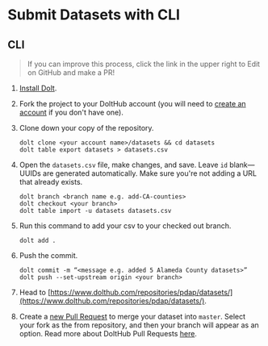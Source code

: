 # Submit Datasets with CLI

## CLI

> If you can improve this process, click the link in the upper right to Edit on GitHub and make a PR!

1. [Install Dolt](https://docs.dolthub.com/getting-started/installation).
2. Fork the project to your DoltHub account (you will need to [create an account](https://www.dolthub.com/signin) if you don't have one).
3.  Clone down your copy of the repository.

    ```
    dolt clone <your account name>/datasets && cd datasets
    dolt table export datasets > datasets.csv
    ```
4.  Open the `datasets.csv` file, make changes, and save. Leave `id` blank—UUIDs are generated automatically. Make sure you're not adding a URL that already exists.

    ```
    dolt branch <branch name e.g. add-CA-counties>
    dolt checkout <your branch>
    dolt table import -u datasets datasets.csv
    ```
5.  Run this command to add your csv to your checked out branch.

    ```
    dolt add .
    ```
6.  Push the commit.

    ```
    dolt commit -m “<message e.g. added 5 Alameda County datasets>”
    dolt push --set-upstream origin <your branch>
    ```
7. Head to [https://www.dolthub.com/repositories/pdap/datasets/](https://www.dolthub.com/repositories/pdap/datasets/).
8. Create a [new Pull Request](https://www.dolthub.com/repositories/pdap/datasets/pulls/new) to merge your dataset into `master`. Select your fork as the from repository, and then your branch will appear as an option. Read more about DoltHub Pull Requests [here](https://docs.dolthub.com/dolthub/getting-started#pull-requests).
